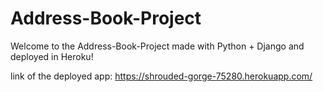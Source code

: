 # Address-Book-Project

Welcome to the Address-Book-Project made with Python + Django and deployed in Heroku!

link of the deployed app: https://shrouded-gorge-75280.herokuapp.com/
